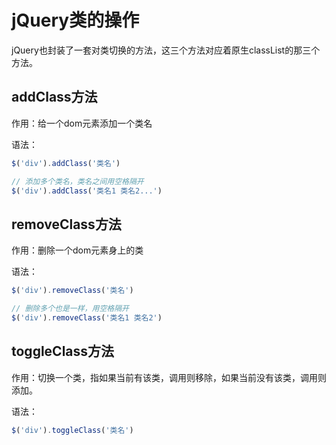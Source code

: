 # jQuery类的操作

jQuery也封装了一套对类切换的方法，这三个方法对应着原生classList的那三个方法。





## addClass方法

作用：给一个dom元素添加一个类名

语法：

```js
$('div').addClass('类名')

// 添加多个类名，类名之间用空格隔开
$('div').addClass('类名1 类名2...')
```





## removeClass方法

作用：删除一个dom元素身上的类

语法：

```js
$('div').removeClass('类名')

// 删除多个也是一样，用空格隔开
$('div').removeClass('类名1 类名2')
```



## toggleClass方法

作用：切换一个类，指如果当前有该类，调用则移除，如果当前没有该类，调用则添加。

语法：

```js
$('div').toggleClass('类名')
```

